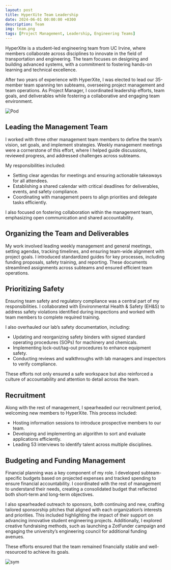 ```yaml
---
layout: post
title: HyperXite Team Leadership
date: 2024-06-01 00:00:00 +0300
description: Team
img: team.png
tags: [Project Management, Leadership, Engineering Teams]
---
```


HyperXite is a student-led engineering team from UC Irvine, where members collaborate across disciplines to innovate in the field of transportation and engineering. The team focuses on designing and building advanced systems, with a commitment to fostering hands-on learning and technical excellence.

After two years of experience with HyperXite, I was elected to lead our 35-member team spanning ten subteams, overseeing project management and team operations. As Project Manager, I coordinated leadership efforts, team goals, and deliverables while fostering a collaborative and engaging team environment.

![Pod]({{site.baseurl}}/assets/img/pod.png)

## Leading the Management Team

I worked with three other management team members to define the team’s vision, set goals, and implement strategies. Weekly management meetings were a cornerstone of this effort, where I helped guide discussions, reviewed progress, and addressed challenges across subteams.

My responsibilities included:

- Setting clear agendas for meetings and ensuring actionable takeaways for all attendees.
- Establishing a shared calendar with critical deadlines for deliverables, events, and safety compliance.
- Coordinating with management peers to align priorities and delegate tasks efficiently.

I also focused on fostering collaboration within the management team, emphasizing open communication and shared accountability.

## Organizing the Team and Deliverables

My work involved leading weekly management and general meetings, setting agendas, tracking timelines, and ensuring team-wide alignment with project goals. I introduced standardized guides for key processes, including funding proposals, safety training, and reporting. These documents streamlined assignments across subteams and ensured efficient team operations.

## Prioritizing Safety

Ensuring team safety and regulatory compliance was a central part of my responsibilities. I collaborated with Environmental Health & Safety (EH&S) to address safety violations identified during inspections and worked with team members to complete required training.

I also overhauled our lab’s safety documentation, including:

- Updating and reorganizing safety binders with signed standard operating procedures (SOPs) for machinery and chemicals.
- Implementing lock-out/tag-out procedures to enhance equipment safety.
- Conducting reviews and walkthroughs with lab managers and inspectors to verify compliance.

These efforts not only ensured a safe workspace but also reinforced a culture of accountability and attention to detail across the team.

## Recruitment

Along with the rest of management, I spearheaded our recruitment period, welcoming new members to HyperXite. This process included:

- Hosting information sessions to introduce prospective members to our team.
- Developing and implementing an algorithm to sort and evaluate applications efficiently.
- Leading 53 interviews to identify talent across multiple disciplines.

## Budgeting and Funding Management

Financial planning was a key component of my role. I developed subteam-specific budgets based on projected expenses and tracked spending to ensure financial accountability. I coordinated with the rest of management to understand their needs, creating a consolidated budget that reflected both short-term and long-term objectives.

I also spearheaded outreach to sponsors, both continuing and new, crafting tailored sponsorship pitches that aligned with each organization’s interests and priorities. This included highlighting the impact of their support on advancing innovative student engineering projects. Additionally, I explored creative fundraising methods, such as launching a ZotFunder campaign and engaging the university’s engineering council for additional funding avenues.

These efforts ensured that the team remained financially stable and well-resourced to achieve its goals.

![sym]({{site.baseurl}}/assets/img/escsym.png)
